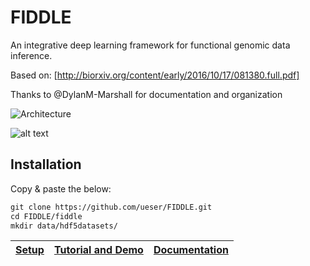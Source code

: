 # FIDDLE

An integrative deep learning framework for functional genomic data inference.

Based on: [http://biorxiv.org/content/early/2016/10/17/081380.full.pdf]

Thanks to @DylanM-Marshall for documentation and organization

<img src="https://cloud.githubusercontent.com/assets/25555398/22895505/c1247cc4-f1ea-11e6-85ef-0e81183a636d.png" title="Architecture" />

![alt text](https://cloud.githubusercontent.com/assets/12707356/24531506/98890328-1587-11e7-8a7c-5e7c234a68cb.gif)

## Installation

Copy & paste the below:

```markdown
git clone https://github.com/ueser/FIDDLE.git 
cd FIDDLE/fiddle
mkdir data/hdf5datasets/
```

| **[Setup]** | **[Tutorial and Demo]** | **[Documentation]** |
|-------------|-------------------------|---------------------|

[Setup]: https://github.com/ueser/FIDDLE/wiki/Setting-up-FIDDLE
[Tutorial and Demo]: https://github.com/ueser/FIDDLE/wiki/Tutorial-and-Demo
[Documentation]: http://fiddle.readthedocs.io/en/latest/

